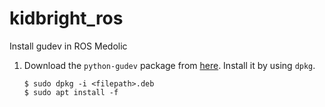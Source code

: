 # kidbright_ros

Install gudev in ROS Medolic

1. Download the `python-gudev` package from [here](https://launchpad.net/ubuntu/+archive/primary/+files/python-gudev_147.2-3_armhf.deb).
    Install it by using `dpkg`.
    ```
    $ sudo dpkg -i <filepath>.deb
    $ sudo apt install -f
